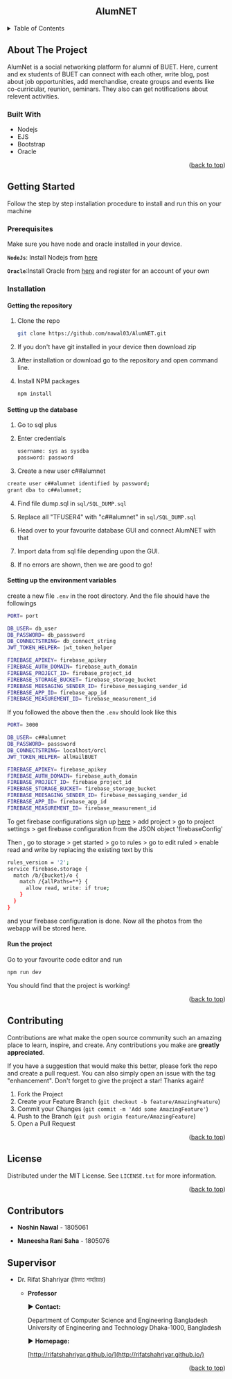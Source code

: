 <div align="center">

<h2 align="center">AlumNET</h3>

</div>



<!-- TABLE OF CONTENTS -->
<details>
  <summary>Table of Contents</summary>
  <ol>
    <li>
      <a href="#about-the-project">About The Project</a>
      <ul>
        <li><a href="#built-with">Built With</a></li>
      </ul>
    </li>
    <li>
      <a href="#getting-started">Getting Started</a>
      <ul>
        <li><a href="#prerequisites">Prerequisites</a></li>
        <li><a href="#installation">Installation</a></li>
      </ul>
    </li>
    <li><a href="#usage">Usage</a></li>
    <li><a href="#roadmap">Roadmap</a></li>
    <li><a href="#contributing">Contributing</a></li>
    <li><a href="#license">License</a></li>
    <li><a href="#contact">Contact</a></li>
    <li><a href="#acknowledgments">Acknowledgments</a></li>
  </ol>
</details>



<!-- ABOUT THE PROJECT -->
## About The Project

AlumNet is a social networking platform for alumni of BUET. Here, current and ex students of BUET can connect with each other, write blog, post about job opportunities, add merchandise, 
create groups and events like co-curricular, reunion, seminars. They also can get notifications about relevent activities.

### Built With

- Nodejs
- EJS
- Bootstrap
- Oracle

<p align="right">(<a href="#top">back to top</a>)</p>



<!-- GETTING STARTED -->
## Getting Started

Follow the step by step installation procedure to install and run this on your machine

### Prerequisites

Make sure you have node and oracle installed in your device.

**`NodeJs`**: Install Nodejs from [here](https://nodejs.org/en/download/)

**`Oracle`**:Install Oracle from [here](http://www.oracle.com/index.html) and register for an account of your own



### Installation

#### Getting the repository

1. Clone the repo
   ```sh
   git clone https://github.com/nawal03/AlumNET.git
   ```

2. If you don't have git installed in your device then download zip

3. After installation or download go to the repository and open command line.

4. Install NPM packages

   ```sh
   npm install
   ```



#### Setting up the database

1. Go to sql plus

2. Enter credentials

   ```sh
   username: sys as sysdba
   password: password
   ```

3.  Create a new user c##alumnet

   ```sh
   create user c##alumnet identified by password;
   grant dba to c##alumnet;
   ```

4. Find file dump.sql in `sql/SQL_DUMP.sql`

5. Replace all "TFUSER4" with "c##alumnet" in `sql/SQL_DUMP.sql`

6. Head over to your favourite database GUI and connect AlumNET with that

7. Import data from sql file depending upon the GUI. 

8. If no errors are shown, then we are good to go!



#### Setting up the environment variables

create a new file `.env` in the root directory. And the file should have the followings

```sh
PORT= port

DB_USER= db_user
DB_PASSWORD= db_passsword
DB_CONNECTSTRING= db_connect_string
JWT_TOKEN_HELPER= jwt_token_helper

FIREBASE_APIKEY= firebase_apikey
FIREBASE_AUTH_DOMAIN= firebase_auth_domain
FIREBASE_PROJECT_ID= firebase_project_id
FIREBASE_STORAGE_BUCKET= firebase_storage_bucket
FIREBASE_MEESAGING_SENDER_ID= firebase_messaging_sender_id
FIREBASE_APP_ID= firebase_app_id
FIREBASE_MEASUREMENT_ID= firebase_measurement_id

```

If you followed the above then the `.env` should look like this

```sh
PORT= 3000

DB_USER= c##alumnet
DB_PASSWORD= passsword
DB_CONNECTSTRING= localhost/orcl
JWT_TOKEN_HELPER= allHailBUET

FIREBASE_APIKEY= firebase_apikey
FIREBASE_AUTH_DOMAIN= firebase_auth_domain
FIREBASE_PROJECT_ID= firebase_project_id
FIREBASE_STORAGE_BUCKET= firebase_storage_bucket
FIREBASE_MEESAGING_SENDER_ID= firebase_messaging_sender_id
FIREBASE_APP_ID= firebase_app_id
FIREBASE_MEASUREMENT_ID= firebase_measurement_id

```
To get firebase configurations sign up [here](https://firebase.google.com/) > add project > go to project settings > get firebase configuration from the JSON object 'firebaseConfig'

Then , go to storage > get started > go to rules > go to edit ruled > enable read and write by replacing the existing text by this

```sh
rules_version = '2';
service firebase.storage {
  match /b/{bucket}/o {
    match /{allPaths=**} {
      allow read, write: if true;
    }
  }
}

```
and your firebase configuration is done. Now all the photos from the webapp will be stored here.

#### Run the project

Go to your favourite code editor and run

```sh
npm run dev
```

You should find that the project is working!

<p align="right">(<a href="#top">back to top</a>)</p>




<!-- CONTRIBUTING -->
## Contributing

Contributions are what make the open source community such an amazing place to learn, inspire, and create. Any contributions you make are **greatly appreciated**.

If you have a suggestion that would make this better, please fork the repo and create a pull request. You can also simply open an issue with the tag "enhancement".
Don't forget to give the project a star! Thanks again!

1. Fork the Project
2. Create your Feature Branch (`git checkout -b feature/AmazingFeature`)
3. Commit your Changes (`git commit -m 'Add some AmazingFeature'`)
4. Push to the Branch (`git push origin feature/AmazingFeature`)
5. Open a Pull Request

<p align="right">(<a href="#top">back to top</a>)</p>



<!-- LICENSE -->
## License

Distributed under the MIT License. See `LICENSE.txt` for more information.

<p align="right">(<a href="#top">back to top</a>)</p>



<!-- CONTACT -->
## Contributors

- **Noshin Nawal** - 1805061

- **Maneesha Rani Saha** - 1805076

  

## Supervisor

- Dr. Rifat Shahriyar (রিফাত শাহরিয়ার)

  - **Professor**

    ▶ **Contact:**

    Department of Computer Science and Engineering
    Bangladesh University of Engineering and Technology
    Dhaka-1000, Bangladesh

    ▶   **Homepage:**

    [http://rifatshahriyar.github.io/](http://rifatshahriyar.github.io/)

<p align="right">(<a href="#top">back to top</a>)</p>
